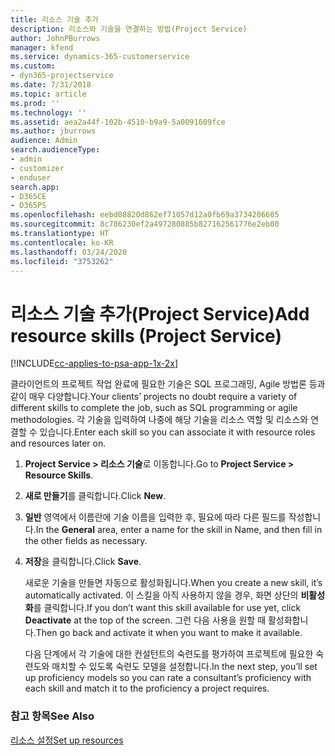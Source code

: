 ```yaml
---
title: 리소스 기술 추가
description: 리소스와 기술을 연결하는 방법(Project Service)
author: JohnPBurrows
manager: kfend
ms.service: dynamics-365-customerservice
ms.custom:
- dyn365-projectservice
ms.date: 7/31/2018
ms.topic: article
ms.prod: ''
ms.technology: ''
ms.assetid: aea2a44f-102b-4510-b9a9-5a0091609fce
ms.author: jburrows
audience: Admin
search.audienceType:
- admin
- customizer
- enduser
search.app:
- D365CE
- D365PS
ms.openlocfilehash: eebd08820d862ef71057d12a0fb69a3734206605
ms.sourcegitcommit: 8c786230ef2a497280885b827162561776e2eb00
ms.translationtype: HT
ms.contentlocale: ko-KR
ms.lasthandoff: 03/24/2020
ms.locfileid: "3753262"
---
```

# <a name="add-resource-skills-project-service"></a><span data-ttu-id="25d6f-103">리소스 기술 추가(Project Service)</span><span class="sxs-lookup"><span data-stu-id="25d6f-103">Add resource skills (Project Service)</span></span>

[!INCLUDE[cc-applies-to-psa-app-1x-2x](../includes/cc-applies-to-psa-app-1x-2x.md)]

<span data-ttu-id="25d6f-104">클라이언트의 프로젝트 작업 완료에 필요한 기술은 SQL 프로그래밍, Agile 방법론 등과 같이 매우 다양합니다.</span><span class="sxs-lookup"><span data-stu-id="25d6f-104">Your clients’ projects no doubt require a variety of different skills to complete the job, such as SQL programming or agile methodologies.</span></span> <span data-ttu-id="25d6f-105">각 기술을 입력하여 나중에 해당 기술을 리소스 역할 및 리소스와 연결할 수 있습니다.</span><span class="sxs-lookup"><span data-stu-id="25d6f-105">Enter each skill so you can associate it with resource roles and resources later on.</span></span>  
  
1. <span data-ttu-id="25d6f-106">**Project Service > 리소스 기술**로 이동합니다.</span><span class="sxs-lookup"><span data-stu-id="25d6f-106">Go to **Project Service > Resource Skills**.</span></span>  
  
2. <span data-ttu-id="25d6f-107">**새로 만들기**를 클릭합니다.</span><span class="sxs-lookup"><span data-stu-id="25d6f-107">Click **New**.</span></span>  
  
3. <span data-ttu-id="25d6f-108">**일반** 영역에서 이름란에 기술 이름을 입력한 후, 필요에 따라 다른 필드를 작성합니다.</span><span class="sxs-lookup"><span data-stu-id="25d6f-108">In the **General** area, enter a name for the skill in Name, and then fill in the other fields as necessary.</span></span>  
  
4. <span data-ttu-id="25d6f-109">**저장**을 클릭합니다.</span><span class="sxs-lookup"><span data-stu-id="25d6f-109">Click **Save**.</span></span>  
  
   <span data-ttu-id="25d6f-110">새로운 기술을 만들면 자동으로 활성화됩니다.</span><span class="sxs-lookup"><span data-stu-id="25d6f-110">When you create a new skill, it’s automatically activated.</span></span> <span data-ttu-id="25d6f-111">이 스킬을 아직 사용하지 않을 경우, 화면 상단의 **비활성화**를 클릭합니다.</span><span class="sxs-lookup"><span data-stu-id="25d6f-111">If you don’t want this skill available for use yet, click **Deactivate** at the top of the screen.</span></span> <span data-ttu-id="25d6f-112">그런 다음 사용을 원할 때 활성화합니다.</span><span class="sxs-lookup"><span data-stu-id="25d6f-112">Then go back and activate it when you want to make it available.</span></span>  
  
   <span data-ttu-id="25d6f-113">다음 단계에서 각 기술에 대한 컨설턴트의 숙련도를 평가하여 프로젝트에 필요한 숙련도와 매치할 수 있도록 숙련도 모델을 설정합니다.</span><span class="sxs-lookup"><span data-stu-id="25d6f-113">In the next step, you’ll set up proficiency models so you can rate a consultant’s proficiency with each skill and match it to the proficiency a project requires.</span></span>  
  
### <a name="see-also"></a><span data-ttu-id="25d6f-114">참고 항목</span><span class="sxs-lookup"><span data-stu-id="25d6f-114">See Also</span></span>  
 [<span data-ttu-id="25d6f-115">리소스 설정</span><span class="sxs-lookup"><span data-stu-id="25d6f-115">Set up resources</span></span>](../project-service/set-up-resources.md)
